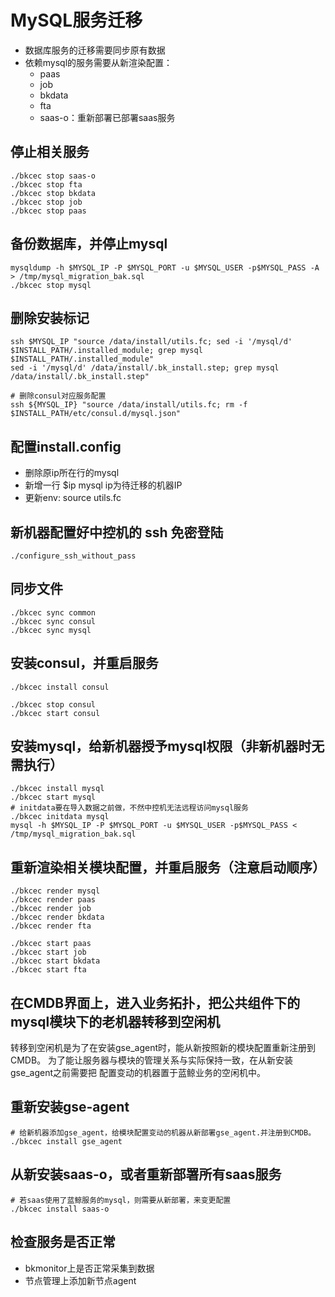 # MySQL服务迁移

- 数据库服务的迁移需要同步原有数据
- 依赖mysql的服务需要从新渲染配置：
  - paas
  - job
  - bkdata
  - fta
  - saas-o：重新部署已部署saas服务

## 停止相关服务

    ./bkcec stop saas-o
    ./bkcec stop fta
    ./bkcec stop bkdata
    ./bkcec stop job
    ./bkcec stop paas

## 备份数据库，并停止mysql

    mysqldump -h $MYSQL_IP -P $MYSQL_PORT -u $MYSQL_USER -p$MYSQL_PASS -A > /tmp/mysql_migration_bak.sql
    ./bkcec stop mysql

## 删除安装标记

    ssh $MYSQL_IP "source /data/install/utils.fc; sed -i '/mysql/d' $INSTALL_PATH/.installed_module; grep mysql $INSTALL_PATH/.installed_module"
    sed -i '/mysql/d' /data/install/.bk_install.step; grep mysql /data/install/.bk_install.step"

    # 删除consul对应服务配置
    ssh ${MYSQL_IP} "source /data/install/utils.fc; rm -f $INSTALL_PATH/etc/consul.d/mysql.json"

## 配置install.config

- 删除原ip所在行的mysql
- 新增一行 $ip mysql ip为待迁移的机器IP
- 更新env: source utils.fc

## 新机器配置好中控机的 ssh 免密登陆

    ./configure_ssh_without_pass

## 同步文件

    ./bkcec sync common
    ./bkcec sync consul
    ./bkcec sync mysql

## 安装consul，并重启服务

    ./bkcec install consul
    
    ./bkcec stop consul
    ./bkcec start consul

## 安装mysql，给新机器授予mysql权限（非新机器时无需执行）

    ./bkcec install mysql
    ./bkcec start mysql
    # initdata要在导入数据之前做，不然中控机无法远程访问mysql服务
    ./bkcec initdata mysql
    mysql -h $MYSQL_IP -P $MYSQL_PORT -u $MYSQL_USER -p$MYSQL_PASS < /tmp/mysql_migration_bak.sql

## 重新渲染相关模块配置，并重启服务（注意启动顺序）

    ./bkcec render mysql
    ./bkcec render paas
    ./bkcec render job
    ./bkcec render bkdata
    ./bkcec render fta

    ./bkcec start paas
    ./bkcec start job
    ./bkcec start bkdata
    ./bkcec start fta

## 在CMDB界面上，进入业务拓扑，把公共组件下的mysql模块下的老机器转移到空闲机

转移到空闲机是为了在安装gse_agent时，能从新按照新的模块配置重新注册到CMDB。
为了能让服务器与模块的管理关系与实际保持一致，在从新安装gse_agent之前需要把
配置变动的机器置于蓝鲸业务的空闲机中。

## 重新安装gse-agent

    # 给新机器添加gse_agent，给模块配置变动的机器从新部署gse_agent.并注册到CMDB。
    ./bkcec install gse_agent

## 从新安装saas-o，或者重新部署所有saas服务

    # 若saas使用了蓝鲸服务的mysql，则需要从新部署，来变更配置
    ./bkcec install saas-o

## 检查服务是否正常

- bkmonitor上是否正常采集到数据
- 节点管理上添加新节点agent
